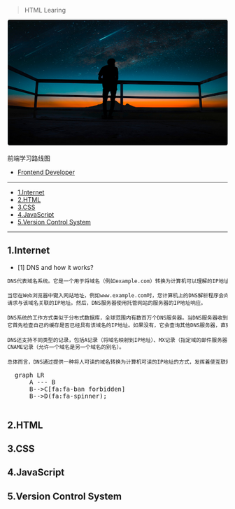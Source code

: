 > HTML Learing

![](Image/Banner.png)

前端学习路线图

* [Frontend Developer](https://roadmap.sh/frontend)

---


- [1.Internet](#1internet)
- [2.HTML](#2html)
- [3.CSS](#3css)
- [4.JavaScript](#4javascript)
- [5.Version Control System](#5version-control-system)


---

## 1.Internet


* [1] DNS and how it works?

```markdown
DNS代表域名系统。它是一个用于将域名（例如example.com）转换为计算机可以理解的IP地址的系统。

当您在Web浏览器中键入网站地址，例如www.example.com时，您计算机上的DNS解析程序会向DNS服务器发送请求，
请求与该域名关联的IP地址。然后，DNS服务器使用托管网站的服务器的IP地址响应。

DNS系统的工作方式类似于分布式数据库，全球范围内有数百万个DNS服务器。当DNS服务器收到域名请求时，
它首先检查自己的缓存是否已经具有该域名的IP地址。如果没有，它会查询其他DNS服务器，直到找到正确的IP地址。

DNS还支持不同类型的记录，包括A记录（将域名映射到IP地址）、MX记录（指定域的邮件服务器）和
CNAME记录（允许一个域名是另一个域名的别名）。

总体而言，DNS通过提供一种将人可读的域名转换为计算机可读的IP地址的方式，发挥着使互联网正常运行的关键作用。
```




<html lang="en">
  <body>
    <pre class="mermaid">
  graph LR
      A --- B
      B-->C[fa:fa-ban forbidden]
      B-->D(fa:fa-spinner);
    </pre>
    <script type="module">
      import mermaid from 'https://cdn.jsdelivr.net/npm/mermaid@10/dist/mermaid.esm.min.mjs';
    </script>
  </body>
</html>










## 2.HTML




## 3.CSS




## 4.JavaScript






## 5.Version Control System 
